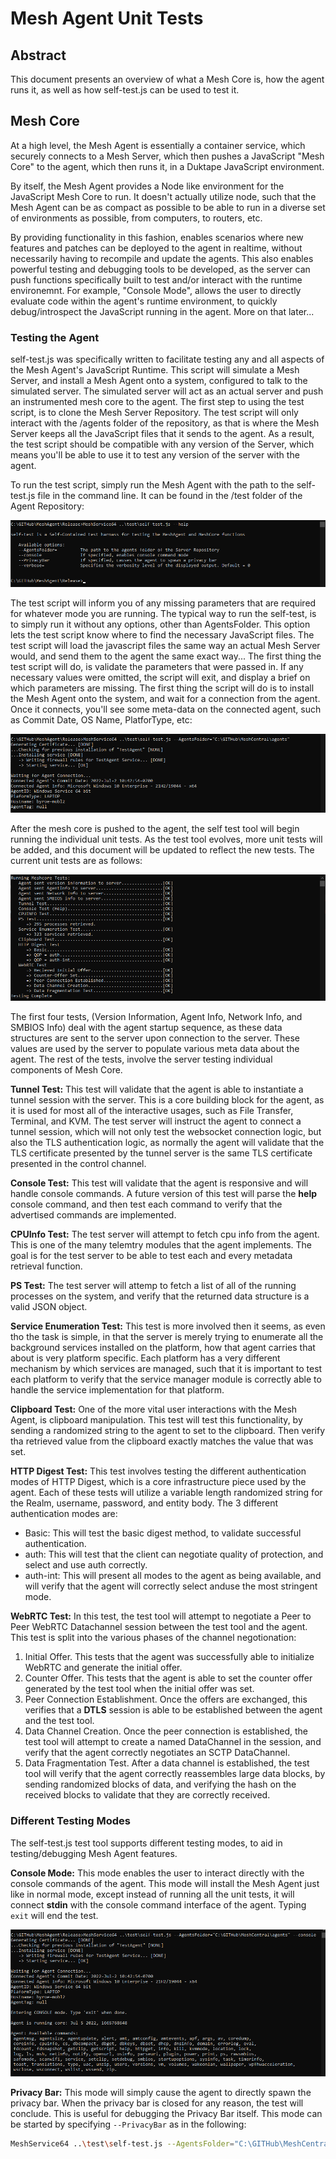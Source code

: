# Mesh Agent Unit Tests

## Abstract

This document presents an overview of what a Mesh Core is,
how the agent runs it, as well as how self-test.js can be used to test it.

## Mesh Core

At a high level, the Mesh Agent is essentially a container service, 
which securely connects to a Mesh Server, which then pushes a JavaScript "Mesh Core" to the agent, 
which then runs it, in a Duktape JavaScript environment.

By itself, the Mesh Agent provides a Node like environment for the JavaScript Mesh Core to run.
It doesn't actually utilize node, such that the Mesh Agent can be as compact as possible to be able to run
in a diverse set of environments as possible, from computers, to routers, etc.

By providing functionality in this fashion, enables scenarios where new features and patches can be deployed to the agent in realtime, 
without necessarily having to recompile and update the agents. This also enables powerful testing and debugging tools to be developed, 
as the server can push functions specifically built to test and/or interact with the runtime environemnt. For example, "Console Mode", allows the user to directly evaluate code within the
agent's runtime environment, to quickly debug/introspect the JavaScript running in the agent. More on that later...

### Testing the Agent

self-test.js was specifically written to facilitate testing any and all aspects of the Mesh Agent's JavaScript Runtime. This script will simulate a Mesh Server,
and install a Mesh Agent onto a system, configured to talk to the simulated server. The simulated server will act as an actual server and push an instrumented mesh core to the agent. 
The first step to using the test script, is to clone the Mesh Server Repository. The test script will only interact with the /agents folder of the repository, as that is where the Mesh Server keeps
all the JavaScript files that it sends to the agent. As a result, the test script should be compatible with any version of the Server, which means you'll be able to use it to test any version of the server with the agent.

To run the test script, simply run the Mesh Agent with the path to the self-test.js file in the command line. It can be found in the /test folder of the Agent Repository:

![](images/self-test-help.png)

The test script will inform you of any missing parameters that are required for whatever mode you are running. The typical way to run the 
self-test, is to simply run it without any options, other than AgentsFolder. This option lets the test script know where to find the necessary JavaScript files.
The test script will load the javascript files the same way an actual Mesh Server would, and send them to the agent the same exact way... The first thing the test script will do, is validate the parameters that were passed in. If any necessary values were omitted, the script will exit, and display a brief on which parameters are missing.
The first thing the script will do is to install the Mesh Agent onto the system, and wait for a connection from the agent.
Once it connects, you'll see some meta-data on the connected agent, such as Commit Date, OS Name, PlatforType, etc:

![](images/self-test-start.png)

After the mesh core is pushed to the agent, the self test tool will begin running the individual unit tests. As the test tool evolves,
more unit tests will be added, and this document will be updated to reflect the new tests. The current unit tests are as follows:

![](images/self-test-testing.png)

The first four tests, (Version Information, Agent Info, Network Info, and SMBIOS Info) deal with the agent startup sequence, as these data structures are sent to the server upon connection to the server. 
These values are used by the server to populate various meta data about the agent. The rest of the tests, involve the server testing individual components of Mesh Core.

**Tunnel Test:**
This test will validate that the agent is able to instantiate a tunnel session with the server. This is a core building block for the agent,
as it is used for most all of the interactive usages, such as File Transfer, Terminal, and KVM. The test server will instruct the agent to connect a tunnel session, 
which will not only test the websocket connection logic, but also the TLS authentication logic, as normally the agent will validate that the TLS certificate presented by the tunnel server
is the same TLS certificate presented in the control channel.

**Console Test:**
This test will validate that the agent is responsive and will handle console commands. A future version of this test will parse the **help** console command, 
and then test each command to verify that the advertised commands are implemented. 

**CPUInfo Test:**
The test server will attempt to fetch cpu info from the agent. This is one of the many telemtry modules that the agent implements. The goal is for the test server to be able to test each and every metadata retrieval function.

**PS Test:**
The test server will attemp to fetch a list of all of the running processes on the system, and verify that the returned data structure is a valid JSON object.

**Service Enumeration Test:**
This test is more involved then it seems, as even tho the task is simple, in that the server is merely trying to enumerate all the background services installed on the platform,
how that agent carries that about is very platform specific. Each platform has a very different mechanism by which services are managed, such that it is important
to test each platform to verify that the service manager module is correctly able to handle the service implementation for that platform.

**Clipboard Test:**
One of the more vital user interactions with the Mesh Agent, is clipboard manipulation. This test will test this functionality, by sending a randomized
string to the agent to set to the clipboard. Then verify tha retrieved value from the clipboard exactly matches the value that was set.

**HTTP Digest Test:**
This test involves testing the different authentication modes of HTTP Digest, which is a core infrastructure piece used by the agent. 
Each of these tests will utilize a variable length randomized string for the Realm, username, password, and entity body. The 3 different authentication modes are:
- Basic: This will test the basic digest method, to validate successful authentication.
- auth: This will test that the client can negotiate quality of protection, and select and use auth correctly.
- auth-int: This will present all modes to the agent as being available, and will verify that the agent will correctly select anduse the most stringent mode. 

**WebRTC Test:**
In this test, the test tool will attempt to negotiate a Peer to Peer WebRTC Datachannel session between the test tool and the agent. This test is split into the various phases of the channel negotionation:
1. Initial Offer. This tests that the agent was successfully able to initialize WebRTC and generate the initial offer.
2. Counter Offer. This tests that the agent is able to set the counter offer generated by the test tool when the initial offer was set.
3. Peer Connection Establishment. Once the offers are exchanged, this verifies that a **DTLS** session is able to be established between the agent and the test tool.
4. Data Channel Creation. Once the peer connection is established, the test tool will attempt to create a named DataChannel in the session, and verify that the agent correctly negotiates an SCTP DataChannel.
5. Data Fragmentation Test. After a data channel is established, the test tool will verify that the agent correctly reassembles large data blocks, by sending randomized blocks of data, and verifying the hash on the received blocks to validate that they are correctly received.

### Different Testing Modes

The self-test.js test tool supports different testing modes, to aid in testing/debugging Mesh Agent features.

**Console Mode:** This mode enables the user to interact directly with the console commands of the agent. This mode will install the Mesh Agent 
just like in normal mode, except instead of running all the unit tests, it will connect **stdin** with the console command interface of the agent. Typing `exit` will end the test.

![](images/self-test-console.png)

**Privacy Bar:** This mode will simply cause the agent to directly spawn the privacy bar. When the privacy bar is closed for any reason, the test will conclude.
This is useful for debugging the Privacy Bar itself. This mode can be started by specifying `--PrivacyBar` as in the following:
```bash
MeshService64 ..\test\self-test.js --AgentsFolder="C:\GITHub\MeshCentral\agents" --PrivacyBar
```